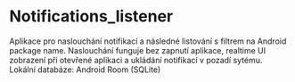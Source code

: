 # Notifications_listener
Aplikace pro naslouchání notifikací a následné listování s filtrem na Android package name. Naslouchání funguje bez zapnutí aplikace, realtime UI zobrazení při otevřené aplikaci a ukládání notifikací v pozadí sytému.
Lokální databáze: Android Room (SQLite)
